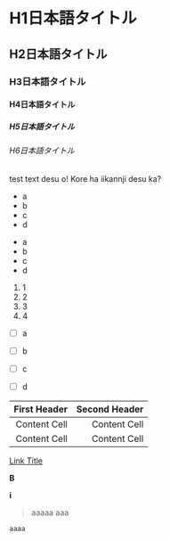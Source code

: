 # H1日本語タイトル
## H2日本語タイトル
### H3日本語タイトル
#### H4日本語タイトル
##### H5日本語タイトル
###### H6日本語タイトル


test text desu o! Kore ha iikannji desu ka?


- a
- b
- c
- d


* a
* b
* c
* d


1. 1
1. 2
1. 3
1. 4


- [ ] a
- [ ] b
- [ ] c
- [ ] d



| First Header | Second Header |
| --: | --: |
| Content Cell | Content Cell  |
| Content Cell | Content Cell  |


[Link Title](http://example.com)


**B**


__i__


> aaaaa
> aaa


```
aaaa
```

